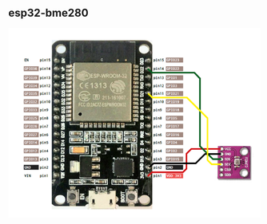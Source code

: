 ## esp32-bme280

![GyverMOD 1.0](https://github.com/Summerduck/esp32-bme280/blob/master/esp32%2Bbme280.png)
